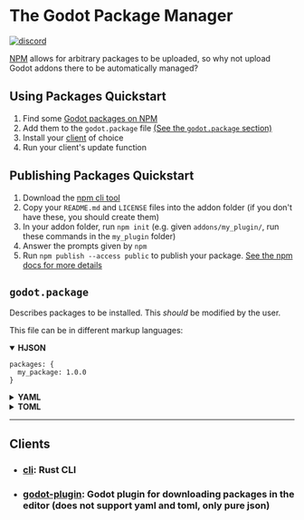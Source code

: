 # The Godot Package Manager

[![discord](https://img.shields.io/discord/853476898071117865?label=chat&logo=discord&style=for-the-badge&logoColor=white)](https://discord.gg/6mcdWWBkrr "Chat on Discord")

[NPM](https://www.npmjs.com/) allows for arbitrary packages to be uploaded, so why not upload Godot addons there to be automatically managed?

## Using Packages Quickstart

1. Find some [Godot packages on NPM](https://www.npmjs.com/search?q=keywords:godot-engine)
2. Add them to the `godot.package` file [(See the `godot.package` section)](#godotpackage)
3. Install your [client](#clients) of choice
4. Run your client's update function

## Publishing Packages Quickstart

1. Download the [npm cli tool](https://github.com/npm/cli) <!-- can use the rust cli for this? --> 
2. Copy your `README.md` and `LICENSE` files into the addon folder (if you don't have these, you should create them)
3. In your addon folder, run `npm init` (e.g. given `addons/my_plugin/`, run these commands in the `my_plugin` folder)
4. Answer the prompts given by `npm`
5. Run `npm publish --access public` to publish your package. [See the npm docs for more details](https://docs.npmjs.com/creating-and-publishing-scoped-public-packages)

## `godot.package`

Describes packages to be installed. This _should_ be modified
by the user.

This file can be in different markup languages:

<details open>
<summary><b>HJSON</b></summary>

<!-- this says jsonc because highlight.js doesnt have hjson. -->
```jsonc
packages: {
  my_package: 1.0.0
}
```

</details>
<details>
<summary><b>YAML</b></summary>

```yaml
packages:
  my_package: 1.0.0
```

</details>
<details>
<summary><b>TOML</b></summary>

```toml
[packages]
my_package = "1.0.0"
```

</details>

---

## Clients

- ### [cli](https://github.com/godot-package-manager/cli#installation): Rust CLI
- ### [godot-plugin](https://github.com/godot-package-manager/godot-plugin#installation): Godot plugin for downloading packages in the editor (does not support yaml and toml, only pure json)
